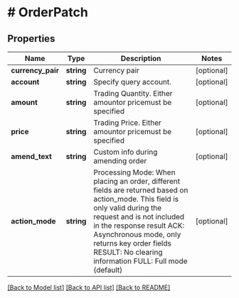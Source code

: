 # # OrderPatch

## Properties

Name | Type | Description | Notes
------------ | ------------- | ------------- | -------------
**currency_pair** | **string** | Currency pair | [optional] 
**account** | **string** | Specify query account. | [optional] 
**amount** | **string** | Trading Quantity. Either amountor pricemust be specified | [optional] 
**price** | **string** | Trading Price. Either amountor pricemust be specified | [optional] 
**amend_text** | **string** | Custom info during amending order | [optional] 
**action_mode** | **string** | Processing Mode: When placing an order, different fields are returned based on action_mode. This field is only valid during the request and is not included in the response result ACK: Asynchronous mode, only returns key order fields RESULT: No clearing information FULL: Full mode (default) | [optional] 

[[Back to Model list]](../../README.md#documentation-for-models) [[Back to API list]](../../README.md#documentation-for-api-endpoints) [[Back to README]](../../README.md)
